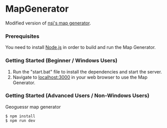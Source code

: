 # MapGenerator

Modified version of [nsj's map generator](https://github.com/n-s-j/map-generator-nsj).

### Prerequisites

You need to install [Node.js](https://nodejs.org/) in order to build and run the Map Generator.

### Getting Started (Beginner / Windows Users)

1. Run the "start.bat" file to install the dependencies and start the server.
2. Navigate to [localhost:3000](http://localhost:3000/) in your web browser to use the Map Generator.


### Getting Started (Advanced Users / Non-Windows Users)
Geoguessr map generator

```shell
$ npm install
$ npm run dev
```
